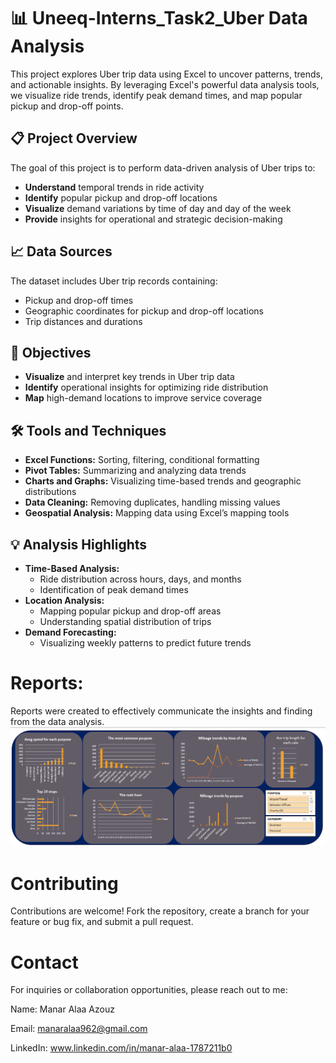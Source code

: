 # 📊 Uneeq-Interns_Task2_Uber Data Analysis

This project explores Uber trip data using Excel to uncover patterns, trends, and actionable insights. By leveraging Excel's powerful data analysis tools, we visualize ride trends, identify peak demand times, and map popular pickup and drop-off points.

## 📋 Project Overview

The goal of this project is to perform data-driven analysis of Uber trips to:
- **Understand** temporal trends in ride activity
- **Identify** popular pickup and drop-off locations
- **Visualize** demand variations by time of day and day of the week
- **Provide** insights for operational and strategic decision-making

## 📈 Data Sources

The dataset includes Uber trip records containing:
- Pickup and drop-off times
- Geographic coordinates for pickup and drop-off locations
- Trip distances and durations

## 🎯 Objectives

- **Visualize** and interpret key trends in Uber trip data
- **Identify** operational insights for optimizing ride distribution
- **Map** high-demand locations to improve service coverage

## 🛠️ Tools and Techniques

- **Excel Functions:** Sorting, filtering, conditional formatting
- **Pivot Tables:** Summarizing and analyzing data trends
- **Charts and Graphs:** Visualizing time-based trends and geographic distributions
- **Data Cleaning:** Removing duplicates, handling missing values
- **Geospatial Analysis:** Mapping data using Excel’s mapping tools

## 💡 Analysis Highlights

- **Time-Based Analysis:**
  - Ride distribution across hours, days, and months
  - Identification of peak demand times
- **Location Analysis:**
  - Mapping popular pickup and drop-off areas
  - Understanding spatial distribution of trips
- **Demand Forecasting:**
  - Visualizing weekly patterns to predict future trends

# Reports:
Reports were created to effectively communicate the insights and finding from the data analysis.
![Uber Analysis](https://github.com/manar448/Uneeq-Interns_Task2_Uber-Data-Analysis/blob/main/Capture.PNG)


# Contributing
Contributions are welcome! Fork the repository, create a branch for your feature or bug fix, and submit a pull request.

# Contact
For inquiries or collaboration opportunities, please reach out to me:

Name: Manar Alaa Azouz

Email: manaralaa962@gmail.com

LinkedIn: www.linkedin.com/in/manar-alaa-1787211b0
